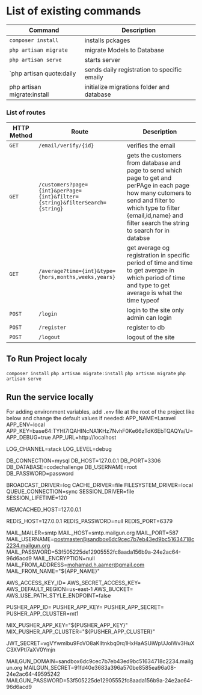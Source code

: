 # List of existing commands

| Command          | Description                                                                                  |
| ---------------- | -------------------------------------------------------------------------------------------- |
| `composer install`     | installs pckages                                                                           |
| `php artisan migrate` | migrate Models to Database |
| `php artisan serve`      | starts server                                 |
| `php artisan quote:daily | sends daily registration to specific emaily|
| php artisan migrate:install | initialize migrations folder and database|


### List of routes

| HTTP Method | Route              | Description                                                               |
| ----------- | ------------------ | ------------------------------------------------------------------------- |
| `GET`       | `/email/verify/{id}`      | verifies the email                                      |
| `GET`       | `/customers?page={int}&perPage={int}&filter={string}&filterSearch={string}` | gets the customers from database and page to send which page to get and perPAge in each page how many cutomers to send and filter to which type to filter {email,id,name} and filter search the string to search for in databse  |
| `GET`       | `/average?time={int}&type={hors,months,weeks,years}`   | get average og registration in specific period of time and time to get avergae in which period of time and type to get average is what the time typeof|
| `POST`      | `/login`     | login to the site only admin can login|
| `POST`      | `/register`  | register to db|
| `POST`      | `/logout`    | logout of the site|

## To Run Project localy
`composer install`
`php artisan migrate:install`
`php artisan migrate`
`php artisan serve`


## Run the service locally

For adding environment variables, add `.env` file at the root of the project like below and change the default values if needed:
APP_NAME=Laravel
APP_ENV=local
APP_KEY=base64:TYHI7IQAHINcNA1KHz7NvhF0Ke66zTdK6EbTQAQYa/U=
APP_DEBUG=true
APP_URL=http://localhost

LOG_CHANNEL=stack
LOG_LEVEL=debug

DB_CONNECTION=mysql
DB_HOST=127.0.0.1
DB_PORT=3306
DB_DATABASE=codechallenge
DB_USERNAME=root
DB_PASSWORD=password

BROADCAST_DRIVER=log
CACHE_DRIVER=file
FILESYSTEM_DRIVER=local
QUEUE_CONNECTION=sync
SESSION_DRIVER=file
SESSION_LIFETIME=120

MEMCACHED_HOST=127.0.0.1

REDIS_HOST=127.0.0.1
REDIS_PASSWORD=null
REDIS_PORT=6379

MAIL_MAILER=smtp
MAIL_HOST=smtp.mailgun.org
MAIL_PORT=587
MAIL_USERNAME=postmaster@sandbox6dc9cec7b7eb43ed9bc51634718c2234.mailgun.org
MAIL_PASSWORD=53f505225de12905552fc8aada156b9a-24e2ac64-96d6acd9
MAIL_ENCRYPTION=null
MAIL_FROM_ADDRESS=mohamad.h.aamer@gmail.com
MAIL_FROM_NAME="${APP_NAME}"

AWS_ACCESS_KEY_ID=
AWS_SECRET_ACCESS_KEY=
AWS_DEFAULT_REGION=us-east-1
AWS_BUCKET=
AWS_USE_PATH_STYLE_ENDPOINT=false

PUSHER_APP_ID=
PUSHER_APP_KEY=
PUSHER_APP_SECRET=
PUSHER_APP_CLUSTER=mt1

MIX_PUSHER_APP_KEY="${PUSHER_APP_KEY}"
MIX_PUSHER_APP_CLUSTER="${PUSHER_APP_CLUSTER}"

JWT_SECRET=vgVYwmlbu9FoVO8aKlItnkbq0rq1HxHaASUiWpUJolWv3HuXC3XVPtl7aXV0Ymjn

MAILGUN_DOMAIN=sandbox6dc9cec7b7eb43ed9bc51634718c2234.mailgun.org
MAILGUN_SECRET=91fd40e3683a396a570be8585ea96a08-24e2ac64-49595242
MAILGUN_PASSWORD=53f505225de12905552fc8aada156b9a-24e2ac64-96d6acd9

